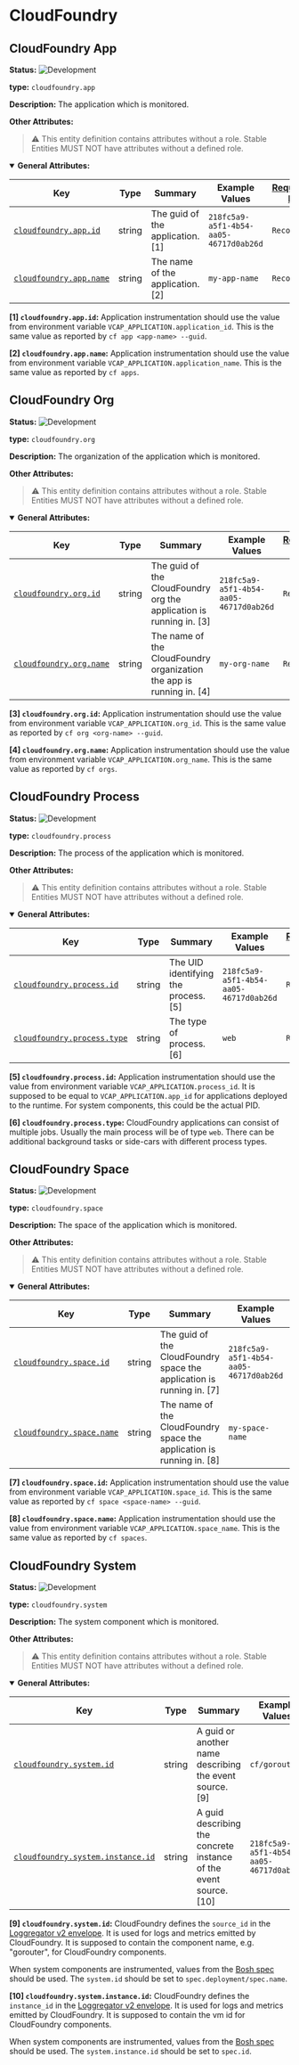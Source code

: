 <!-- NOTE: THIS FILE IS AUTOGENERATED. DO NOT EDIT BY HAND. -->
<!-- see templates/registry/markdown/entity_namespace.md.j2 -->
<!-- markdownlint-capture -->
<!-- markdownlint-disable -->

# CloudFoundry

## CloudFoundry App

**Status:** ![Development](https://img.shields.io/badge/-development-blue)

**type:** `cloudfoundry.app`

**Description:** The application which is monitored.

**Other Attributes:**

> :warning: This entity definition contains attributes without a role.
> Stable Entities MUST NOT have attributes without a defined role.

<details open>
<summary><b>General Attributes:</b></summary>

| Key | Type | Summary | Example Values | [Requirement Level](https://opentelemetry.io/docs/specs/semconv/general/attribute-requirement-level/) | Stability | Capture Scope |
|---|---|---|---|---|---|---|
| [`cloudfoundry.app.id`](/docs/registry/attributes/cloudfoundry.md) | string | The guid of the application. [1] | `218fc5a9-a5f1-4b54-aa05-46717d0ab26d` | `Recommended` | ![Development](https://img.shields.io/badge/-development-blue) |  Any  |
| [`cloudfoundry.app.name`](/docs/registry/attributes/cloudfoundry.md) | string | The name of the application. [2] | `my-app-name` | `Recommended` | ![Development](https://img.shields.io/badge/-development-blue) |  Any  |

**[1] `cloudfoundry.app.id`:** Application instrumentation should use the value from environment
variable `VCAP_APPLICATION.application_id`. This is the same value as
reported by `cf app <app-name> --guid`.

**[2] `cloudfoundry.app.name`:** Application instrumentation should use the value from environment
variable `VCAP_APPLICATION.application_name`. This is the same value
as reported by `cf apps`.
</details>

## CloudFoundry Org

**Status:** ![Development](https://img.shields.io/badge/-development-blue)

**type:** `cloudfoundry.org`

**Description:** The organization of the application which is monitored.

**Other Attributes:**

> :warning: This entity definition contains attributes without a role.
> Stable Entities MUST NOT have attributes without a defined role.

<details open>
<summary><b>General Attributes:</b></summary>

| Key | Type | Summary | Example Values | [Requirement Level](https://opentelemetry.io/docs/specs/semconv/general/attribute-requirement-level/) | Stability | Capture Scope |
|---|---|---|---|---|---|---|
| [`cloudfoundry.org.id`](/docs/registry/attributes/cloudfoundry.md) | string | The guid of the CloudFoundry org the application is running in. [3] | `218fc5a9-a5f1-4b54-aa05-46717d0ab26d` | `Recommended` | ![Development](https://img.shields.io/badge/-development-blue) |  Any  |
| [`cloudfoundry.org.name`](/docs/registry/attributes/cloudfoundry.md) | string | The name of the CloudFoundry organization the app is running in. [4] | `my-org-name` | `Recommended` | ![Development](https://img.shields.io/badge/-development-blue) |  Any  |

**[3] `cloudfoundry.org.id`:** Application instrumentation should use the value from environment
variable `VCAP_APPLICATION.org_id`. This is the same value as
reported by `cf org <org-name> --guid`.

**[4] `cloudfoundry.org.name`:** Application instrumentation should use the value from environment
variable `VCAP_APPLICATION.org_name`. This is the same value as
reported by `cf orgs`.
</details>

## CloudFoundry Process

**Status:** ![Development](https://img.shields.io/badge/-development-blue)

**type:** `cloudfoundry.process`

**Description:** The process of the application which is monitored.

**Other Attributes:**

> :warning: This entity definition contains attributes without a role.
> Stable Entities MUST NOT have attributes without a defined role.

<details open>
<summary><b>General Attributes:</b></summary>

| Key | Type | Summary | Example Values | [Requirement Level](https://opentelemetry.io/docs/specs/semconv/general/attribute-requirement-level/) | Stability | Capture Scope |
|---|---|---|---|---|---|---|
| [`cloudfoundry.process.id`](/docs/registry/attributes/cloudfoundry.md) | string | The UID identifying the process. [5] | `218fc5a9-a5f1-4b54-aa05-46717d0ab26d` | `Recommended` | ![Development](https://img.shields.io/badge/-development-blue) |  Any  |
| [`cloudfoundry.process.type`](/docs/registry/attributes/cloudfoundry.md) | string | The type of process. [6] | `web` | `Recommended` | ![Development](https://img.shields.io/badge/-development-blue) |  Any  |

**[5] `cloudfoundry.process.id`:** Application instrumentation should use the value from environment
variable `VCAP_APPLICATION.process_id`. It is supposed to be equal to
`VCAP_APPLICATION.app_id` for applications deployed to the runtime.
For system components, this could be the actual PID.

**[6] `cloudfoundry.process.type`:** CloudFoundry applications can consist of multiple jobs. Usually the
main process will be of type `web`. There can be additional background
tasks or side-cars with different process types.
</details>

## CloudFoundry Space

**Status:** ![Development](https://img.shields.io/badge/-development-blue)

**type:** `cloudfoundry.space`

**Description:** The space of the application which is monitored.

**Other Attributes:**

> :warning: This entity definition contains attributes without a role.
> Stable Entities MUST NOT have attributes without a defined role.

<details open>
<summary><b>General Attributes:</b></summary>

| Key | Type | Summary | Example Values | [Requirement Level](https://opentelemetry.io/docs/specs/semconv/general/attribute-requirement-level/) | Stability | Capture Scope |
|---|---|---|---|---|---|---|
| [`cloudfoundry.space.id`](/docs/registry/attributes/cloudfoundry.md) | string | The guid of the CloudFoundry space the application is running in. [7] | `218fc5a9-a5f1-4b54-aa05-46717d0ab26d` | `Recommended` | ![Development](https://img.shields.io/badge/-development-blue) |  Any  |
| [`cloudfoundry.space.name`](/docs/registry/attributes/cloudfoundry.md) | string | The name of the CloudFoundry space the application is running in. [8] | `my-space-name` | `Recommended` | ![Development](https://img.shields.io/badge/-development-blue) |  Any  |

**[7] `cloudfoundry.space.id`:** Application instrumentation should use the value from environment
variable `VCAP_APPLICATION.space_id`. This is the same value as
reported by `cf space <space-name> --guid`.

**[8] `cloudfoundry.space.name`:** Application instrumentation should use the value from environment
variable `VCAP_APPLICATION.space_name`. This is the same value as
reported by `cf spaces`.
</details>

## CloudFoundry System

**Status:** ![Development](https://img.shields.io/badge/-development-blue)

**type:** `cloudfoundry.system`

**Description:** The system component which is monitored.

**Other Attributes:**

> :warning: This entity definition contains attributes without a role.
> Stable Entities MUST NOT have attributes without a defined role.

<details open>
<summary><b>General Attributes:</b></summary>

| Key | Type | Summary | Example Values | [Requirement Level](https://opentelemetry.io/docs/specs/semconv/general/attribute-requirement-level/) | Stability | Capture Scope |
|---|---|---|---|---|---|---|
| [`cloudfoundry.system.id`](/docs/registry/attributes/cloudfoundry.md) | string | A guid or another name describing the event source. [9] | `cf/gorouter` | `Recommended` | ![Development](https://img.shields.io/badge/-development-blue) |  Any  |
| [`cloudfoundry.system.instance.id`](/docs/registry/attributes/cloudfoundry.md) | string | A guid describing the concrete instance of the event source. [10] | `218fc5a9-a5f1-4b54-aa05-46717d0ab26d` | `Recommended` | ![Development](https://img.shields.io/badge/-development-blue) |  Any  |

**[9] `cloudfoundry.system.id`:** CloudFoundry defines the `source_id` in the [Loggregator v2 envelope](https://github.com/cloudfoundry/loggregator-api#v2-envelope).
It is used for logs and metrics emitted by CloudFoundry. It is
supposed to contain the component name, e.g. "gorouter", for
CloudFoundry components.

When system components are instrumented, values from the
[Bosh spec](https://bosh.io/docs/jobs/#properties-spec)
should be used. The `system.id` should be set to
`spec.deployment/spec.name`.

**[10] `cloudfoundry.system.instance.id`:** CloudFoundry defines the `instance_id` in the [Loggregator v2 envelope](https://github.com/cloudfoundry/loggregator-api#v2-envelope).
It is used for logs and metrics emitted by CloudFoundry. It is
supposed to contain the vm id for CloudFoundry components.

When system components are instrumented, values from the
[Bosh spec](https://bosh.io/docs/jobs/#properties-spec)
should be used. The `system.instance.id` should be set to `spec.id`.
</details>


<!-- markdownlint-restore -->
